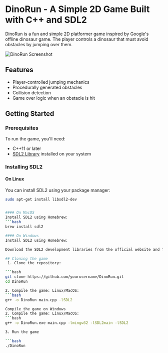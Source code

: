 # DinoRun - A Simple 2D Game Built with C++ and SDL2

DinoRun is a fun and simple 2D platformer game inspired by Google's offline dinosaur game. The player controls a dinosaur that must avoid obstacles by jumping over them.

![DinoRun Screenshot](screenshot.png)

## Features
- Player-controlled jumping mechanics
- Procedurally generated obstacles
- Collision detection
- Game over logic when an obstacle is hit

## Getting Started

### Prerequisites
To run the game, you'll need:
- C++11 or later
- [SDL2 Library](https://www.libsdl.org/download-2.0.php) installed on your system

### Installing SDL2

#### On Linux
You can install SDL2 using your package manager:
```bash
sudo apt-get install libsdl2-dev


#### On MacOS
Install SDL2 using Homebrew:
```bash
brew install sdl2

#### On Windows
Install SDL2 using Homebrew:

Download the SDL2 development libraries from the official website and follow the instructions to set it up with your compiler/IDE (Visual Studio, MinGW, etc.).

## Cloning the game
 1. Clone the repository:

```bash
git clone https://github.com/yourusername/DinoRun.git
cd DinoRun

2. Compile the game: Linux/MacOS:
```bash
g++ -o DinoRun main.cpp -lSDL2

Compile the game on Windows
2. Compile the game: Linux/MacOS:
```bash
g++ -o DinoRun.exe main.cpp -lmingw32 -lSDL2main -lSDL2

3. Run the game

```bash
./DinoRun

